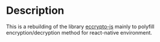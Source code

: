 # Description

This is a rebuilding of the library [eccrypto-js](https://github.com/pedrouid/eccrypto-js) mainly to polyfill encryption/decryption method for react-native environment.
